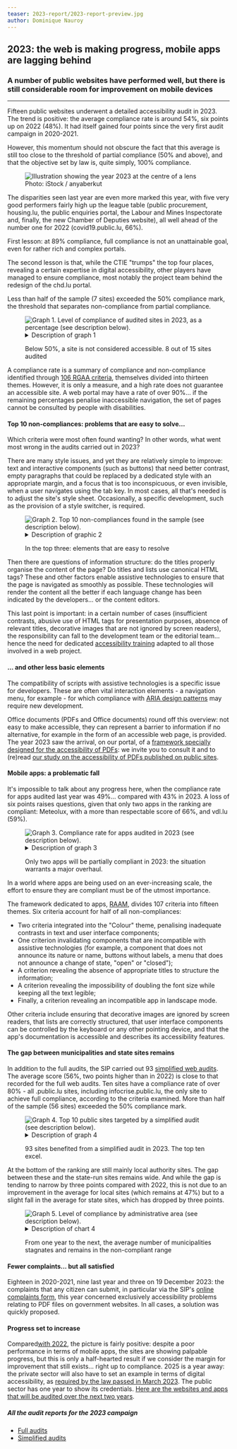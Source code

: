 ```yaml
---
teaser: 2023-report/2023-report-preview.jpg
author: Dominique Nauroy
---
```

<script src="../../../../content/fr/news/2024-01-22-rapport2023.js"></script>
<h2>2023: the web is making progress, mobile apps are lagging behind</h2>
<h3>A number of public websites have performed well, but there is still considerable room for improvement on mobile devices</h3>
<hr>
<div class="intro">
    <p>Fifteen public websites underwent a detailed accessibility audit in 2023. The trend is positive: the average compliance rate is around 54%, six points up on 2022 (48%). It had itself gained four points since the very first audit campaign in 2020-2021.</p>
</div>
<p>However, this momentum should not obscure the fact that this average is still too close to the threshold of partial compliance (50% and above), and that the objective set by law is, quite simply, 100% compliance.</p>
<figure role="group" aria-label="Photo: iStock / burcu demir" class="pic">
    <img src="../../../../content/fr/news/img/2023-report/2023-report.jpg" alt="Illustration showing the year 2023 at the centre of a lens">
    <figcaption>Photo: iStock / anyaberkut</figcaption>
</figure>
<p>The disparities seen last year are even more marked this year, with five very good performers fairly high up the league table (public procurement, housing.lu, the public enquiries portal, the Labour and Mines Inspectorate and, finally, the new Chamber of Deputies website), all well ahead of the number one for 2022 (covid19.public.lu, 66%).</p>
<p>First lesson: at 89% compliance, full compliance is not an unattainable goal, even for rather rich and complex portals.</p>
<p>The second lesson is that, while the CTIE "trumps" the top four places, revealing a certain expertise in digital accessibility, other players have managed to ensure compliance, most notably the project team behind the redesign of the chd.lu portal.</p>
<p>Less than half of the sample (7 sites) exceeded the 50% compliance mark, the threshold that separates non-compliance from partial compliance.</p>
<figure class="chart">
    <div id="full_compliance">
        <img src="../../../../content/fr/news/img/2023-report/2023_full_compliance.svg" alt="Graph 1. Level of compliance of audited sites in 2023, as a percentage (see description below).">
    </div>
    <details>
        <summary>Description of graph 1</summary>
        <p>This bar chart shows fifteen public sites targeted for full audits in 2023 in descending order of compliance with the RGAA criteria, from marches.public.lu (89%) to liser.lu (27%).</p>
    </details>
    <p>Below 50%, a site is not considered accessible. 8 out of 15 sites audited</p>
</figure>
<p>A compliance rate is a summary of compliance and non-compliance identified through <a href="https://accessibilite.public.lu/fr/rgaa4.1.2/criteres.html">106 RGAA criteria</a>, themselves divided into thirteen themes. However, it is only a measure, and a high rate does not guarantee an accessible site. A web portal may have a rate of over 90%... if the remaining percentages penalise inaccessible navigation, the set of pages cannot be consulted by people with disabilities.</p>
<h4>Top 10 non-compliances: problems that are easy to solve...</h4>
<p>Which criteria were most often found wanting? In other words, what went most wrong in the audits carried out in 2023?</p>
<p>There are many style issues, and yet they are relatively simple to improve: text and interactive components (such as buttons) that need better contrast, empty paragraphs that could be replaced by a dedicated style with an appropriate margin, and a focus that is too inconspicuous, or even invisible, when a user navigates using the tab key. In most cases, all that's needed is to adjust the site's style sheet. Occasionally, a specific development, such as the provision of a <span lang="en">style switcher</span>, is required.</p>
<figure class="chart">
    <div id="full_themes">
        <img src="../../../../content/fr/news/img/2023-report/2023_full_themes.svg" alt="Graph 2. Top 10 non-compliances found in the sample (see description below).">
    </div>
    <details>
        <summary>Description of graphic 2</summary>
        <p>This bar chart shows the ten of the 106 RGAA criteria most frequently cited in the audits carried out on fifteen public sites in 2023.</p>
    </details>
    <p>In the top three: elements that are easy to resolve</p>
</figure>
<p>Then there are questions of information structure: do the titles properly organise the content of the page? Do titles and lists use canonical HTML tags? These and other factors enable assistive technologies to ensure that the page is navigated as smoothly as possible. These technologies will render the content all the better if each language change has been indicated by the developers... or the content editors.</p>
<p>This last point is important: in a certain number of cases (insufficient contrasts, abusive use of HTML tags for presentation purposes, absence of relevant titles, decorative images that are not ignored by screen readers), the responsibility can fall to the development team or the editorial team... hence the need for dedicated <a href="https://fonction-publique.public.lu/fr/formation-developpement/catalogue-formations/secteur-etatique/04organisat/04-6-egalch/et_04-6-3-27.html">accessibility training</a> adapted to all those involved in a web project.</p>
<h4>... and other less basic elements</h4>
<p>The compatibility of scripts with assistive technologies is a specific issue for developers. These are often vital interaction elements - a navigation menu, for example - for which compliance with <a href="https://www.w3.org/WAI/ARIA/apg/patterns/">ARIA design patterns</a> may require new development.</p>
<p>Office documents (PDFs and Office documents) round off this overview: not easy to make accessible, they can represent a barrier to information if no alternative, for example in the form of an accessible web page, is provided. The year 2023 saw the arrival, on our portal, of a <a href="https://accessibilite.public.lu/fr/rapdf1/referentiel-technique.html">framework specially designed for the accessibility of PDFs</a>: we invite you to consult it and to (re)read <a href="https://accessibilite.public.lu/fr/news/2023-04-28-des-pdf-majoritairement-inaccessibles.html">our study on the accessibility of PDFs published on public sites</a>.</p>
<h4>Mobile apps: a problematic fall</h4>
<p>It's impossible to talk about any progress here, when the compliance rate for apps audited last year was 49%... compared with 43% in 2023. A loss of six points raises questions, given that only two apps in the ranking are compliant: Meteolux, with a more than respectable score of 66%, and vdl.lu (59%).</p>
<figure class="chart">
    <div id="full_app_compliance">
        <img src="../../../../content/fr/news/img/2023-report/2023_full_app_compliance.svg" alt="Graph 3. Compliance rate for apps audited in 2023 (see description below).">
    </div>
    <details>
        <summary>Description of graph 3</summary>
        <p>This bar chart shows six public apps targeted for full audits in 2023 in descending order of compliance with RAAM criteria, from the Meteolux app on Android (66%) to the LLO app on iOS (26%).</p>
    </details>
    <p>Only two apps will be partially compliant in 2023: the situation warrants a major overhaul.</p>
</figure>
<p>In a world where apps are being used on an ever-increasing scale, the effort to ensure they are compliant must be of the utmost importance.</p>
<p>The framework dedicated to apps, <a href="https://accessibilite.public.lu/fr/raam1/referentiel-technique.html">RAAM</a>, divides 107 criteria into fifteen themes. Six criteria account for half of all non-compliances:</p>
<ul>
    <li>Two criteria integrated into the "Colour" theme, penalising inadequate contrasts in text and user interface components;</li>
    <li>One criterion invalidating components that are incompatible with assistive technologies (for example, a component that does not announce its nature or name, buttons without labels, a menu that does not announce a change of state, "open" or "closed");</li>
    <li>A criterion revealing the absence of appropriate titles to structure the information;</li>
    <li>A criterion revealing the impossibility of doubling the font size while keeping all the text legible;</li>
    <li>Finally, a criterion revealing an incompatible app in landscape mode.</li>
</ul>
<p>Other criteria include ensuring that decorative images are ignored by screen readers, that lists are correctly structured, that user interface components can be controlled by the keyboard or any other pointing device, and that the app's documentation is accessible and describes its accessibility features.</p>
<h4>The gap between municipalities and state sites remains</h4>
<p>In addition to the full audits, the SIP carried out 93 <a href="https://accessibilite.public.lu/fr/monitoring/controle-simplifie.html">simplified web audits</a>. The average score (56%, two points higher than in 2022) is close to that recorded for the full web audits. Ten sites have a compliance rate of over 80% - all .public.lu sites, including infocrise.public.lu, the only site to achieve full compliance, according to the criteria examined. More than half of the sample (56 sites) exceeded the 50% compliance mark.</p>
<figure class="chart">
    <div id="simple_compliance_top10">
        <img src="../../../../content/fr/news/img/2023-report/2023_simple_compliance_top10.svg" alt="Graph 4. Top 10 public sites targeted by a simplified audit (see description below).">
    </div>
    <details>
        <summary>Description of graph 4</summary>
        <p>This bar chart shows, in descending order, the compliance rates of the top ten sites from the sample of 93 sites analysed in 2023 as part of the simplified audit campaign, from infocrise.public.lu (100%) to justice.public.lu (81%).</p>
    </details>
    <p>93 sites benefited from a simplified audit in 2023. The top ten excel.</p>
</figure>
<p>At the bottom of the ranking are still mainly local authority sites. The gap between these and the state-run sites remains wide. And while the gap is tending to narrow by three points compared with 2022, this is not due to an improvement in the average for local sites (which remains at 47%) but to a slight fall in the average for state sites, which has dropped by three points.</p>
<figure class="chart">
    <div id="simple_compliance">
        <img src="../../../../content/fr/news/img/2023-report/2023_simple_compliance.svg" alt="Graph 5. Level of compliance by administrative area (see description below).">
    </div>
    <details>
        <summary>Description of chart 4</summary>
        <p>This column chart shows the average levels of compliance with the RGAA criteria according to whether the site belongs to the State domain (64%), the local level (communes, communal unions, etc.: 47%) or another level (public establishments and similar bodies: 49%), among 93 public sites targeted for simplified audits in 2023.</p>
    </details>
    <p>From one year to the next, the average number of municipalities stagnates and remains in the non-compliant range</p>
</figure>
<h4>Fewer complaints... but all satisfied</h4>
<p>Eighteen in 2020-2021, nine last year and three on 19 December 2023: the complaints that any citizen can submit, in particular via the SIP's <a href="https://sip.gouvernement.lu/fr/support/reclamation-accessibilite.html">online complaints form</a>, this year concerned exclusively accessibility problems relating to PDF files on government websites. In all cases, a solution was quickly proposed.</p>
<h4>Progress set to increase</h4>
<p>Compared<a href="https://accessibilite.public.lu/fr/news/2023-02-20-rapport2022.html">with 2022</a>, the picture is fairly positive: despite a poor performance in terms of mobile apps, the sites are showing palpable progress, but this is only a half-hearted result if we consider the margin for improvement that still exists... right up to compliance. 2025 is a year away: the private sector will also have to set an example in terms of digital accessibility, as <a href="https://accessibilite.public.lu/fr/news/2023-02-27-european_accessibility_act.html">required by the law passed in March 2023</a>. The public sector has one year to show its credentials. <a href="https://accessibilite.public.lu/fr/news/2023-12-19-2024-2025-samples.html">Here are the websites and apps that will be audited over the next two years</a>.</p>
<aside class="more">
    <h5>All the audit reports for the 2023 campaign</h5>
    <ul>
        <li><a href="https://data.public.lu/fr/datasets/audits-complets-de-laccessibilite-numerique-2023/">Full audits</a></li>
        <li><a href="https://data.public.lu/fr/datasets/audits-simplifies-de-laccessibilite-numerique-2023/">Simplified audits</a></li>
    </ul>
</aside>